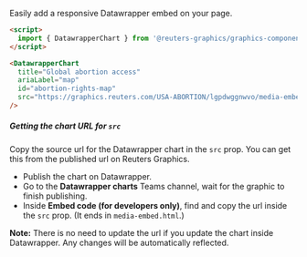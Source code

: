 Easily add a responsive Datawrapper embed on your page.

```html
<script>
  import { DatawrapperChart } from '@reuters-graphics/graphics-components';
</script>

<DatawrapperChart
  title="Global abortion access"
  ariaLabel="map"
  id="abortion-rights-map"
  src="https://graphics.reuters.com/USA-ABORTION/lgpdwggnwvo/media-embed.html"
/>
```

##### Getting the chart URL for `src`

Copy the source url for the Datawrapper chart in the `src` prop.
You can get this from the published url on Reuters Graphics.

- Publish the chart on Datawrapper.
- Go to the **Datawrapper charts** Teams channel, wait for the graphic to finish publishing.
- Inside **Embed code (for developers only)**, find and copy the url inside the `src` prop. (It ends in `media-embed.html`.)

**Note:** There is no need to update the url if you update the chart inside Datawrapper. Any changes will be automatically reflected.
